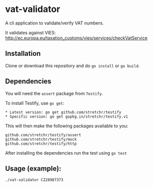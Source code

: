 # vat-validator

A cli application to validate/verify VAT numbers.

It validates against VIES: http://ec.europa.eu/taxation_customs/vies/services/checkVatService


## Installation

Clone or download this repository and do `go install` or `go build`.

## Dependencies

You will need the `assert` package from `Testify`.

To install Testify, use `go get`:

    * Latest version: go get github.com/stretchr/testify
    * Specific version: go get gopkg.in/stretchr/testify.v1

This will then make the following packages available to you:

    github.com/stretchr/testify/assert
    github.com/stretchr/testify/mock
    github.com/stretchr/testify/http

After installing the dependencies run the test using `go test`

## Usage (example):

    ./vat-validator CZ28987373
